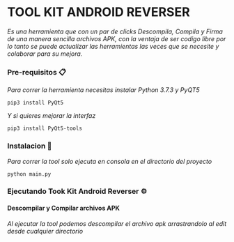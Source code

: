 # TOOL KIT ANDROID REVERSER

_Es una herramienta que con un par de clicks Descompila, Compila y Firma de una manera sencilla archivos APK, con la ventaja de ser codigo 
libre por lo tanto se puede actualizar las herramientas las veces que se necesite y colaborar para su mejora._

### Pre-requisitos 📋

_Para correr la herramienta necesitas instalar Python 3.7.3 y PyQT5_

```
pip3 install PyQt5
```
_Y si quieres mejorar la interfaz_

```
pip3 install PyQt5-tools
```

### Instalacion 🔧

_Para correr la tool solo ejecuta en consola en el directorio del proyecto_

```
python main.py
```

### Ejecutando Took Kit Android Reverser ⚙️

#### Descompilar y Compilar archivos APK

_Al ejecutar la tool podemos descompilar el archivo apk arrastrandolo al edit desde cualquier directorio_


